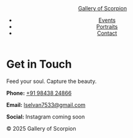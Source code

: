 <!DOCTYPE html>
<html lang="en">
<head>
  <meta charset="UTF-8" />
  <meta name="viewport" content="width=device-width, initial-scale=1.0" />
  <title>Contact | Gallery of Scorpion</title>
  <link rel="stylesheet" href="css/style.css" />
  <link href="https://fonts.googleapis.com/css2?family=Poppins:wght@300;400;600&display=swap" rel="stylesheet">
</head>
<body>
  <header>
    <nav>
      <a href="index.html" class="logo">Gallery of Scorpion</a>
      <ul>
        <li><a href="events.html">Events</a></li>
        <li><a href="portraits.html">Portraits</a></li>
        <li><a href="contact.html" class="active">Contact</a></li>
      </ul>
    </nav>
  </header>

  <main class="contact-section">
    <h1 class="page-title">Get in Touch</h1>
    <p class="tagline">Feed your soul. Capture the beauty.</p>
    <div class="contact-card">
      <p><strong>Phone:</strong> <a href="tel:+919843824866">+91 98438 24866</a></p>
      <p><strong>Email:</strong> <a href="mailto:lselvan7533@gmail.com">lselvan7533@gmail.com</a></p>
      <p><strong>Social:</strong> Instagram coming soon</p>
    </div>
  </main>

  <footer>
    <p>&copy; 2025 Gallery of Scorpion</p>
  </footer>
</body>
</html>
